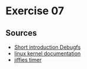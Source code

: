 # Exercise 07



## Sources
 - [Short introduction Debugfs](https://en.wikipedia.org/wiki/Debugfs)
 - [linux kernel documentation](https://docs.kernel.org/filesystems/debugfs.html)
 - [jiffies timer](http://books.gigatux.nl/mirror/kerneldevelopment/0672327201/ch10lev1sec3.html)